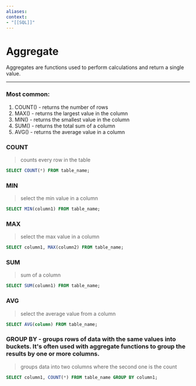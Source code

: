 ```yaml
---
aliases:
context:
- "[[SQL]]"
---
```


# Aggregate

Aggregates are functions used to perform calculations and return a single value.

---
### Most common:
1. COUNT() - returns the number of rows
2. MAX() - returns the largest value in the column
3. MIN() - returns the smallest value in the column
4. SUM() - returns the total sum of a column
5. AVG() - returns the average value in a column


### COUNT

> counts every row in the table
``` SQL
SELECT COUNT(*) FROM table_name;
```


### MIN

> select the min value in a column
``` SQL
SELECT MIN(column1) FROM table_name;
```

### MAX

> select the max value in a column
``` SQL
SELECT column1, MAX(column2) FROM table_name;
```

### SUM

> sum of a column
``` SQL
SELECT SUM(column1) FROM table_name;
```

### AVG

> select the average value from a column
``` SQL
SELECT AVG(column) FROM table_name;
```

### GROUP BY - groups rows of data with the same values into buckets. It's often used with aggregate functions to group the results by one or more columns.

> groups data into two columns where the second one is the count
``` SQL
SELECT column1, COUNT(*) FROM table_name GROUP BY column1;
```
